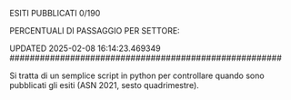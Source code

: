 ESITI PUBBLICATI 0/190 

PERCENTUALI DI PASSAGGIO PER SETTORE:

UPDATED 2025-02-08 16:14:23.469349
###################################################### 

Si tratta di un semplice script in python per controllare quando sono pubblicati gli esiti (ASN 2021, sesto quadrimestre).

